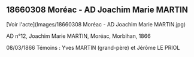 ## 18660308 Moréac - AD Joachim Marie MARTIN

[Voir l'acte](Images/18660308 Moréac - AD Joachim Marie MARTIN.jpg)


AD n°12, Joachim Marie MARTIN, Moréac, Morbihan, 1866

08/03/1866
Témoins : Yves MARTIN (grand-père) et Jérôme LE PRIOL